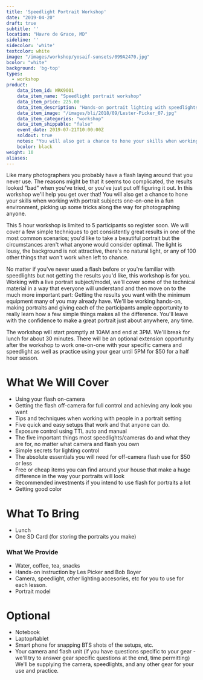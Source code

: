 ```yaml
---
title: 'Speedlight Portrait Workshop'
date: "2019-04-20"
draft: true
subtitle: ''
location: "Havre de Grace, MD"
sideline: ''
sidecolor: 'white'
textcolor: white
image: "/images/workshop/yosaif-sunsets/099A2470.jpg"
bcolor: "white"
background: 'bg-top'
types:
  - workshop
product:
    data_item_id: WRK9001
    data_item_name: "Speedlight portrait workshop"
    data_item_price: 225.00
    data_item_description: "Hands-on portrait lighting with speedlights."
    data_item_image: "/images/bli/2018/09/Lester-Picker_07.jpg"
    data_item_categories: "workshop"
    data_item_shippable: "false"
    event_date: 2019-07-21T10:00:00Z
    soldout: true
    notes: "You will also get a chance to hone your skills when working with portrait subjects one-on-one in a fun environment, picking up some tricks along the way for working with anyone."
    bcolor: black
weight: 10
aliases:
---
```

Like many photographers you probably have a flash laying around that you never use. The reasons might be that it seems too complicated, the results looked "bad" when you've tried, or you've just put off figuring it out. In this workshop we'll help you get over that! You will also get a chance to hone your skills when working with portrait subjects one-on-one in a fun environment, picking up some tricks along the way for photographing anyone.

This 5 hour workshop is limited to 5 participants so register soon. We will cover a few simple techniques to get consistently great results in one of the most common scenarios; you'd like to take a beautiful portrait but the circumstances aren't what anyone would consider optimal. The light is lousy, the background is not attractive, there's no natural light, or any of 100 other things that won't work when left to chance.

No matter if you've never used a flash before or you're familiar with speedlights but not getting the results you'd like, this workshop is for you. Working with a live portrait subject/model, we'll cover some of the technical material in a way that everyone will understand and then move on to the much more important part: Getting the results you want with the minimum equipment many of you may already have. We'll be working hands-on, making portraits and giving each of the participants ample opportunity to really learn how a few simple things makes all the difference. You'll leave with the confidence to make a great portrait just about anywhere, any time.

The workshop will start promptly at 10AM and end at 3PM. We'll break for lunch for about 30 minutes. There will be an optional extension opportunity after the workshop to work one-on-one with your specific camera and speedlight as well as practice using your gear until 5PM for $50 for a half hour sesson.

# What We Will Cover

- Using your flash on-camera
- Getting the flash off-camera for full control and achieving any look you want
- Tips and techniques when working with people in a portrait setting
- Five quick and easy setups that work and that anyone can do.
- Exposure control using TTL auto and manual
- The five important things most speedlights/cameras do and what they are for, no matter what camera and flash you own
- Simple secrets for lighting control
- The absolute essentials you will need for off-camera flash use for $50 or less
- Free or cheap items you can find around your house that make a huge difference in the way your portraits will look
- Recommended investments if you intend to use flash for portraits a lot
- Getting good color

# What To Bring

- Lunch
- One SD Card (for storing the portraits you make)

### What We Provide

- Water, coffee, tea, snacks
- Hands-on instruction by Les Picker and Bob Boyer
- Camera, speedlight, other lighting accesories, etc for you to use for each lesson.
- Portrait model

# Optional

- Notebook
- Laptop/tablet
- Smart phone for snapping BTS shots of the setups, etc.
- Your camera and flash unit (if you have questions specific to your gear - we'll try to answer gear specific questions at the end, time permitting) We'll be supplying the camera, speedlights, and any other gear for your use and practice.

